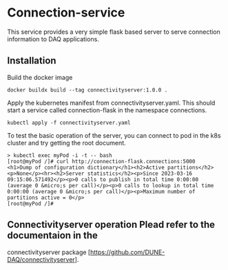 # Connection-service

 This service provides a very simple flask based
server to serve connection information to DAQ applications.

## Installation

 Build the docker image
```
docker buildx build --tag connectivityserver:1.0.0 .
```

 Apply the kubernetes manifest from connectivityserver.yaml. This
 should start a service called connection-flask in the namespace
 connections.

```
kubectl apply -f connectivityserver.yaml
```

To test the basic operation of the server, you can connect to  pod in the k8s cluster and try getting the root document.

```
> kubectl exec myPod -i -t -- bash
[root@myPod /]# curl http://connection-flask.connections:5000
<h1>Dump of configuration dictionary</h1><h2>Active partitions</h2><p>None</p><hr><h2>Server statistics</h2><p>Since 2023-03-16 09:15:06.571492</p><p>0 calls to publish in total time 0:00:00 (average 0 &micro;s per call)</p><p>0 calls to lookup in total time 0:00:00 (average 0 &micro;s per call)</p><p>Maximum number of partitions active = 0</p>
[root@myPod /]#
```

## Connectivityserver operation Plead refer to the documentaion in the
connectivityserver package [https://github.com/DUNE-DAQ/connectivityserver].